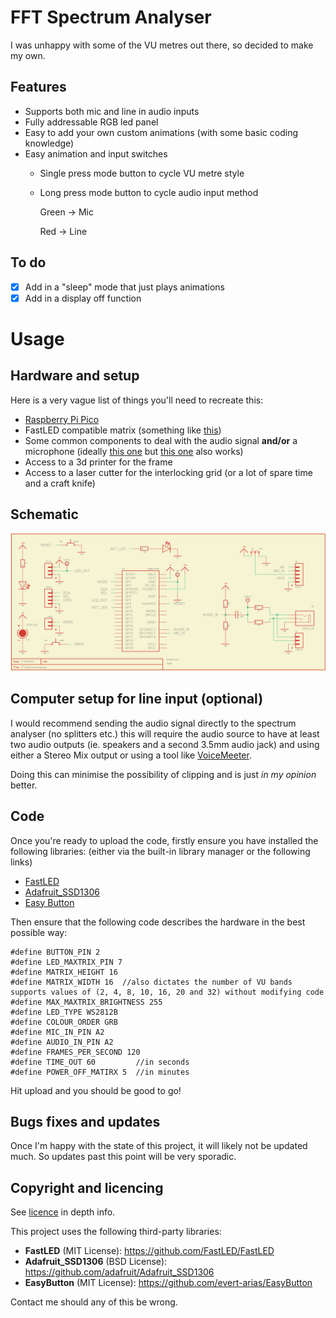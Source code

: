 # FFT Spectrum Analyser
I was unhappy with some of the VU metres out there, so decided to make my own.

## Features
- Supports both mic and line in audio inputs
- Fully addressable RGB led panel
- Easy to add your own custom animations (with some basic coding knowledge)
- Easy animation and input switches
  - Single press mode button to cycle VU metre style
  - Long press mode button to cycle audio input method
    
    Green -> Mic
    
    Red -> Line

## To do
- [x] Add in a "sleep" mode that just plays animations
- [x] Add in a display off function

# Usage
## Hardware and setup
Here is a very vague list of things you'll need to recreate this:
- [Raspberry Pi Pico](https://www.raspberrypi.com/products/raspberry-pi-pico/)
- FastLED compatible matrix (something like [this](https://www.adafruit.com/product/2547))
- Some common components to deal with the audio signal **and/or** a microphone (ideally [this one](https://www.adafruit.com/product/1713) but [this one](https://www.adafruit.com/product/1063) also works)
- Access to a 3d printer for the frame
- Access to a laser cutter for the interlocking grid (or a lot of spare time and a craft knife)

## Schematic
![schematic for pcb](/assets/pcb/FFT-spectrum-analyser_schematic.png)

## Computer setup for line input (optional)
I would recommend sending the audio signal directly to the spectrum analyser (no splitters etc.) this will require the audio source to have at least two audio outputs (ie. speakers and a second 3.5mm audio jack) and using either a Stereo Mix output or using a tool like [VoiceMeeter](https://vb-audio.com/Voicemeeter/).

Doing this can minimise the possibility of clipping and is just _in my opinion_ better.

## Code
Once you're ready to upload the code, firstly ensure you have installed the following libraries: (either via the built-in library manager or the following links)
- [FastLED](https://github.com/FastLED/FastLED)
- [Adafruit_SSD1306](https://github.com/adafruit/Adafruit_SSD1306)
- [Easy Button](https://github.com/evert-arias/EasyButton)

Then ensure that the following code describes the hardware in the best possible way:
```
#define BUTTON_PIN 2
#define LED_MAXTRIX_PIN 7
#define MATRIX_HEIGHT 16
#define MATRIX_WIDTH 16  //also dictates the number of VU bands supports values of (2, 4, 8, 10, 16, 20 and 32) without modifying code
#define MAX_MAXTRIX_BRIGHTNESS 255
#define LED_TYPE WS2812B
#define COLOUR_ORDER GRB
#define MIC_IN_PIN A2
#define AUDIO_IN_PIN A2
#define FRAMES_PER_SECOND 120
#define TIME_OUT 60         //in seconds
#define POWER_OFF_MATIRX 5  //in minutes
```
Hit upload and you should be good to go!

## Bugs fixes and updates
Once I'm happy with the state of this project, it will likely not be updated much. So updates past this point will be very sporadic.

## Copyright and licencing

See [licence](license.txt) in depth info.

This project uses the following third-party libraries:
- **FastLED** (MIT License): https://github.com/FastLED/FastLED
- **Adafruit_SSD1306** (BSD License): https://github.com/adafruit/Adafruit_SSD1306
- **EasyButton** (MIT License): https://github.com/evert-arias/EasyButton

Contact me should any of this be wrong.

